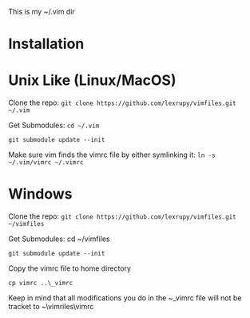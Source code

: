 
This is my ~/.vim dir

Installation
============

Unix Like (Linux/MacOS)
=======================

Clone the repo:
`git clone https://github.com/lexrupy/vimfiles.git ~/.vim`

Get Submodules:
`cd ~/.vim`

`git submodule update --init`

Make sure vim finds the vimrc file by either symlinking it:
`ln -s ~/.vim/vimrc ~/.vimrc`

Windows
=======

Clone the repo:
`git clone https://github.com/lexrupy/vimfiles.git ~/vimfiles`

Get Submodules:
cd ~/vimfiles

`git submodule update --init`

Copy the vimrc file to home directory

`cp vimrc ..\_vimrc`

Keep in mind that all modifications you do in the ~\_vimrc file will
not be tracket to ~\vimriles\vimrc

